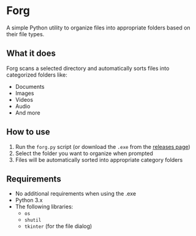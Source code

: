 # Forg

A simple Python utility to organize files into appropriate folders based on their file types.

## What it does

Forg scans a selected directory and automatically sorts files into categorized folders like:
- Documents
- Images
- Videos
- Audio
- And more

## How to use

1. Run the `forg.py` script (or download the `.exe` from the [releases page](https://github.com/your-repo/Forg/releases))
2. Select the folder you want to organize when prompted
3. Files will be automatically sorted into appropriate category folders

## Requirements
- No additional requirements when using the .exe
- Python 3.x
- The following libraries:
  - `os`
  - `shutil`
  - `tkinter` (for the file dialog)
